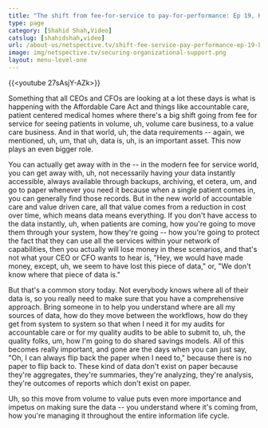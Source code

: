 ```yaml
---
title: "The shift from fee-for-service to pay-for-performance: Ep 19, HealthcareTalks"
type: page
category: [Shahid Shah,Video]
catslug: [shahidshah,video]
url: /about-us/netspective.tv/shift-fee-service-pay-performance-ep-19-healthcaretalks/
image: img/netspective.tv/securing-organizational-support.png
layout: menu-level-one
---
```


{{<youtube 27sAsjY-AZk>}}

Something that all CEOs and CFOs are looking at a lot these days is what is happening with the Affordable Care Act and things like accountable care, patient centered medical homes where there's a big shift going from fee for service for seeing patients in volume, uh, volume care business, to a value care business. And in that world, uh, the data requirements -- again, we mentioned, uh, um, that uh, data is, uh, is an important asset. This now plays an even bigger role.

You can actually get away with in the -- in the modern fee for service world, you can get away with, uh, not necessarily having your data instantly accessible, always available through backups, archiving, et cetera, um, and go to paper whenever you need it because when a single patient comes in, you can generally find those records. But in the new world of accountable care and value driven care, all that value comes from a reduction in cost over time, which means data means everything. If you don't have access to the data instantly, uh, when patients are coming, how you're going to move them through your system, how they're going -- how you're going to protect the fact that they can use all the services within your network of capabilities, then you actually will lose money in these scenarios, and that's not what your CEO or CFO wants to hear is, "Hey, we would have made money, except, uh, we seem to have lost this piece of data," or, "We don't know where that piece of data is."

But that's a common story today. Not everybody knows where all of their data is, so you really need to make sure that you have a comprehensive approach. Bring someone in to help you understand where are all my sources of data, how do they move between the workflows, how do they get from system to system so that when I need it for my audits for accountable care or for my quality audits to be able to submit to, uh, the quality folks, um, how I'm going to do shared savings models. All of this becomes really important, and gone are the days when you can just say, "Oh, I can always flip back the paper when I need to," because there is no paper to flip back to. These kind of data don't exist on paper because they're aggregates, they're summaries, they're analyzing, they're analysis, they're outcomes of reports which don't exist on paper.

Uh, so this move from volume to value puts even more importance and impetus on making sure the data -- you understand where it's coming from, how you're managing it throughout the entire information life cycle.

